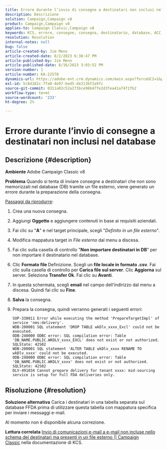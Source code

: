```yaml
---
title: Errore durante l’invio di consegne a destinatari non inclusi nel database
description: Descrizione
solution: Campaign,Campaign v8
product: Campaign,Campaign v8
applies-to: Campaign Classic,Campaign v8
keywords: KCS, errore, consegne, consegna, destinatario, database, ACC v8, Adobe Campaign Classic v8
resolution: Resolution
internal-notes: null
bug: false
article-created-by: Jim Menn
article-created-date: 8/2/2023 6:38:47 PM
article-published-by: Jim Menn
article-published-date: 8/16/2023 3:03:52 PM
version-number: 1
article-number: KA-22570
dynamics-url: https://adobe-ent.crm.dynamics.com/main.aspx?forceUCI=1&pagetype=entityrecord&etn=knowledgearticle&id=6b6596ca-6331-ee11-bdf3-6045bd006295
exl-id: 5c8d182c-7fa0-4e97-bed5-de213bf2a9fc
source-git-commit: 0311a02c52a273bce96b47fe2d3fea41a74f2fb2
workflow-type: tm+mt
source-wordcount: '233'
ht-degree: 2%

---
```


# Errore durante l’invio di consegne a destinatari non inclusi nel database

## Descrizione {#description}


<b>Ambiente</b>
Adobe Campaign Classic v8

<b>Problema</b>
Quando si tenta di inviare consegne a destinatari che non sono memorizzati nel database (DB) tramite un file esterno, viene generato un errore durante la preparazione della consegna.

<u>Passaggi da riprodurre</u>:

1. Crea una nuova consegna.
2. Aggiungi <b>Oggetto</b> e aggiungere contenuti in base ai requisiti aziendali.
3. Fai clic su &quot;<b>A</b>&quot; e nel target principale, scegli &quot;*Definito in un file esterno*&quot;.
4. Modifica mappatura target in *File esterno* dal menu a discesa.
5. Fai clic sulla casella di controllo &quot;<b>Non importare </b><b>destinatari</b><b> in DB</b>&quot; per non importare il destinatario nel database.
6. Clic <b>Formato file </b>Definizione. Scegli un <b>file locale in formato .csv</b>. Fai clic sulla casella di controllo per <b>Carica file sul server</b>. Clic <b>Aggiorna</b> sul server. Seleziona <b>Transfer Ok</b>. Fai clic su <b>Avanti</b>.
7. In questa schermata, scegli <b>email</b> nel campo dell’indirizzo dal menu a discesa. Quindi fai clic su <b>Fine</b>.
8. <b>Salva</b> la consegna.
9. Prepara la consegna, quindi verranno generati i seguenti errori:




   ```
   SOP-330011 Error while executing the method 'PrepareTargetImpl' of service 'nms:delivery'.
   WDB-200001 SQL statement 'DROP TABLE wkDlv_xxxx_Excl' could not be executed.
   ODB-240000 ODBC error: SQL compilation error: Table 'DB_NAME.PUBLIC.WKDLV_xxxx_EXCL' does not exist or not authorized. SQLState: 42S02
   WDB-200001 SQL statement 'ALTER TABLE wkDlv_xxxx RENAME TO wkDlv_xxxx' could not be executed.
   ODB-240000 ODBC error: SQL compilation error: Table 'DB_NAME.PUBLIC.WKDLV_xxxx' does not exist or not authorized. SQLState: 42S02
   DLV-491034 Cannot prepare delivery for tenant xxxx: mid-sourcing service is setup for Full FDA deliveries only.
   ```



## Risoluzione {#resolution}


<b>Soluzione alternativa</b>
Carica i destinatari in una tabella separata sul database FFDA prima di utilizzare questa tabella con mappatura specifica per inviare i messaggi e-mail.

Al momento non è disponibile alcuna correzione.

<b>Lettura correlata</b>
[Invio di comunicazioni e-mail a e-mail non incluse nello schema dei destinatari ma presenti in un file esterno || Campaign Classic](https://experienceleague.adobe.com/docs/experience-cloud-kcs/kbarticles/KA-15917.html) nella documentazione di KCS.
